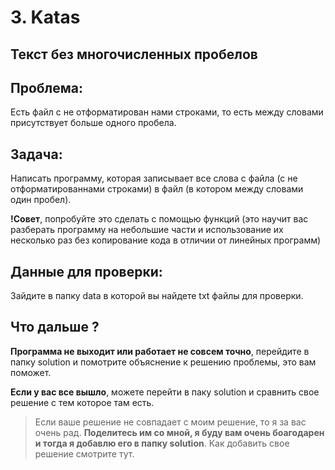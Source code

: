 # 3. Katas

## Текст без многочисленных пробелов

## Проблема:

Есть файл с не отформатирован нами строками, то есть между словами присутствует больше одного пробела.

## Задача:

Написать программу, которая записывает все слова с файла (с не отформатированнами строками) в файл (в котором между словами один пробел).

__!Совет__, попробуйте это сделать с помощью функций (это научит вас разберать программу на небольшие части и использование их несколько раз без копирование кода в отличии от линейных программ)

## Данные для проверки:

Зайдите в папку data в которой вы найдете txt файлы для проверки.

## Что дальше ?

__Программа не выходит или работает не совсем точно__, перейдите в папку solution и помотрите объяснение к решению проблемы, это вам поможет.

__Если у вас все вышло__, можете перейти в паку solution и сравнить свое решение с тем которое там есть.

> Если ваше решение не совпадает с моим решение, то я за вас очень рад. __Поделитесь им со мной, я буду вам очень боагодарен и тогда я добавлю его в папку solution__. Как добавить свое решение смотрите тут.
